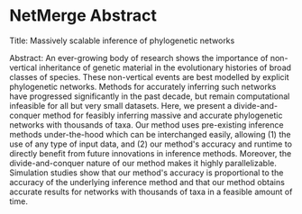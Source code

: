 # NetMerge Abstract

Title: Massively scalable inference of phylogenetic networks

Abstract: An ever-growing body of research shows the importance of non-vertical inheritance of genetic material in the evolutionary histories of broad classes of species. These non-vertical events are best modelled by explicit phylogenetic networks. Methods for accurately inferring such networks have progressed significantly in the past decade, but remain computational infeasible for all but very small datasets. Here, we present a divide-and-conquer method for feasibly inferring massive and accurate phylogenetic networks with thousands of taxa. Our method uses pre-existing inference methods under-the-hood which can be interchanged easily, allowing (1) the use of any type of input data, and (2) our method's accuracy and runtime to directly benefit from future innovations in inference methods. Moreover, the divide-and-conquer nature of our method makes it highly parallelizable. Simulation studies show that our method's accuracy is proportional to the accuracy of the underlying inference method and that our method obtains accurate results for networks with thousands of taxa in a feasible amount of time.